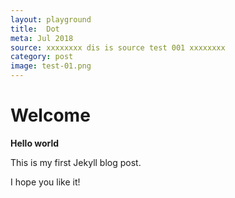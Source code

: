```yaml
---
layout: playground
title:  Dot
meta: Jul 2018
source: xxxxxxxx dis is source test 001 xxxxxxxx
category: post
image: test-01.png
---
```


# Welcome

**Hello world**

This is my first Jekyll blog post.

I hope you like it!